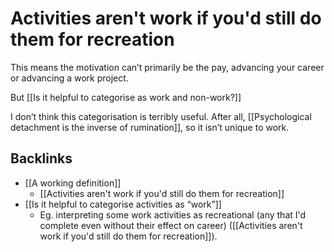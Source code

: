# Activities aren't work if you'd still do them for recreation
This means the motivation can’t primarily be the pay, advancing your career or advancing a work project.

But [[Is it helpful to categorise as work and non-work?]]

I don’t think this categorisation is terribly useful. After all, [[Psychological detachment is the inverse of rumination]], so it isn’t unique to work. 

## Backlinks
* [[A working definition]]
	* [[Activities aren't work if you'd still do them for recreation]]
* [[Is it helpful to categorise activities as “work”]]
	* Eg. interpreting some work activities as recreational (any that I'd complete even without their effect on career) ([[Activities aren't work if you'd still do them for recreation]]).

<!-- #p1 -->

<!-- {BearID:F96E4B6E-C1C0-4F9E-A699-48B6DF0BCC61-2437-00000387D08DEEF4} -->
